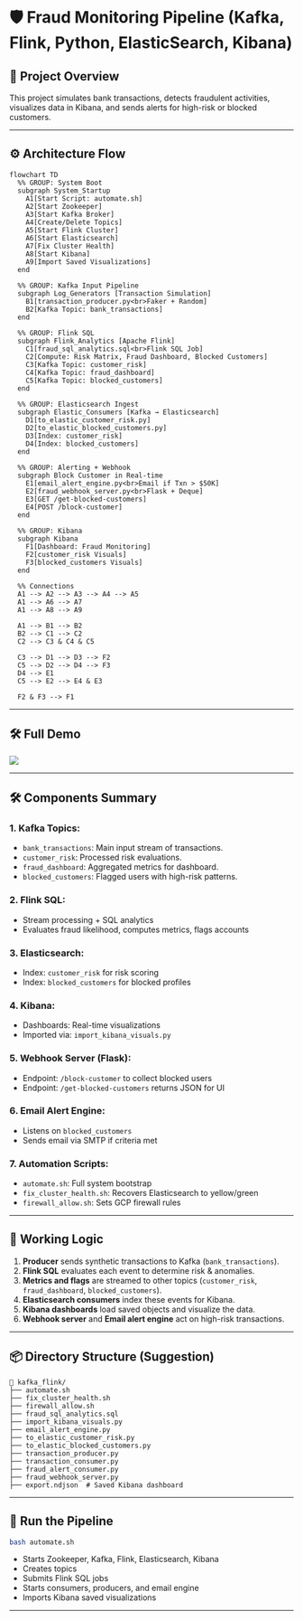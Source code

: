 # 🛡️ Fraud Monitoring Pipeline (Kafka, Flink, Python, ElasticSearch, Kibana)

## 📂 Project Overview

This project simulates bank transactions, detects fraudulent activities, visualizes data in Kibana, and sends alerts for high-risk or blocked customers.

* * *

## ⚙️ Architecture Flow 

```mermaid
flowchart TD
  %% GROUP: System Boot
  subgraph System_Startup
    A1[Start Script: automate.sh]
    A2[Start Zookeeper]
    A3[Start Kafka Broker]
    A4[Create/Delete Topics]
    A5[Start Flink Cluster]
    A6[Start Elasticsearch]
    A7[Fix Cluster Health]
    A8[Start Kibana]
    A9[Import Saved Visualizations]
  end

  %% GROUP: Kafka Input Pipeline
  subgraph Log_Generators [Transaction Simulation]
    B1[transaction_producer.py<br>Faker + Random]
    B2[Kafka Topic: bank_transactions]
  end

  %% GROUP: Flink SQL
  subgraph Flink_Analytics [Apache Flink]
    C1[fraud_sql_analytics.sql<br>Flink SQL Job]
    C2[Compute: Risk Matrix, Fraud Dashboard, Blocked Customers]
    C3[Kafka Topic: customer_risk]
    C4[Kafka Topic: fraud_dashboard]
    C5[Kafka Topic: blocked_customers]
  end

  %% GROUP: Elasticsearch Ingest
  subgraph Elastic_Consumers [Kafka → Elasticsearch]
    D1[to_elastic_customer_risk.py]
    D2[to_elastic_blocked_customers.py]
    D3[Index: customer_risk]
    D4[Index: blocked_customers]
  end

  %% GROUP: Alerting + Webhook
  subgraph Block Customer in Real-time
    E1[email_alert_engine.py<br>Email if Txn > $50K]
    E2[fraud_webhook_server.py<br>Flask + Deque]
    E3[GET /get-blocked-customers]
    E4[POST /block-customer]
  end

  %% GROUP: Kibana
  subgraph Kibana
    F1[Dashboard: Fraud Monitoring]
    F2[customer_risk Visuals]
    F3[blocked_customers Visuals]
  end

  %% Connections
  A1 --> A2 --> A3 --> A4 --> A5
  A1 --> A6 --> A7
  A1 --> A8 --> A9

  A1 --> B1 --> B2
  B2 --> C1 --> C2
  C2 --> C3 & C4 & C5

  C3 --> D1 --> D3 --> F2
  C5 --> D2 --> D4 --> F3
  D4 --> E1
  C5 --> E2 --> E4 & E3

  F2 & F3 --> F1

```

* * *
## 🛠️ Full Demo


<div>
    <a href="https://www.loom.com/share/19036a4b13f14051b033a7436376eaed">
    </a>
    <a href="https://www.loom.com/share/19036a4b13f14051b033a7436376eaed">
      <img style="max-width:300px;" src="https://cdn.loom.com/sessions/thumbnails/19036a4b13f14051b033a7436376eaed-8e5b50bbad8ac7c0-full-play.gif">
    </a>
  </div>

* * *

## 🛠️ Components Summary

### 1\. Kafka Topics:

-   `bank_transactions`: Main input stream of transactions.
-   `customer_risk`: Processed risk evaluations.
-   `fraud_dashboard`: Aggregated metrics for dashboard.
-   `blocked_customers`: Flagged users with high-risk patterns.

### 2\. Flink SQL:

-   Stream processing + SQL analytics
-   Evaluates fraud likelihood, computes metrics, flags accounts

### 3\. Elasticsearch:

-   Index: `customer_risk` for risk scoring
-   Index: `blocked_customers` for blocked profiles

### 4\. Kibana:

-   Dashboards: Real-time visualizations
-   Imported via: `import_kibana_visuals.py`

### 5\. Webhook Server (Flask):

-   Endpoint: `/block-customer` to collect blocked users
-   Endpoint: `/get-blocked-customers` returns JSON for UI

### 6\. Email Alert Engine:

-   Listens on `blocked_customers`
-   Sends email via SMTP if criteria met

### 7\. Automation Scripts:

-   `automate.sh`: Full system bootstrap
-   `fix_cluster_health.sh`: Recovers Elasticsearch to yellow/green
-   `firewall_allow.sh`: Sets GCP firewall rules
* * *

## 🧠 Working Logic

1.  **Producer** sends synthetic transactions to Kafka (`bank_transactions`).
2.  **Flink SQL** evaluates each event to determine risk & anomalies.
3.  **Metrics and flags** are streamed to other topics (`customer_risk`, `fraud_dashboard`, `blocked_customers`).
4.  **Elasticsearch consumers** index these events for Kibana.
5.  **Kibana dashboards** load saved objects and visualize the data.
6.  **Webhook server** and **Email alert engine** act on high-risk transactions.
* * *

## 📦 Directory Structure (Suggestion)

```
📁 kafka_flink/
├── automate.sh
├── fix_cluster_health.sh
├── firewall_allow.sh
├── fraud_sql_analytics.sql
├── import_kibana_visuals.py
├── email_alert_engine.py
├── to_elastic_customer_risk.py
├── to_elastic_blocked_customers.py
├── transaction_producer.py
├── transaction_consumer.py
├── fraud_alert_consumer.py
├── fraud_webhook_server.py
├── export.ndjson  # Saved Kibana dashboard
```

* * *

## 🚀 Run the Pipeline

```bash
bash automate.sh
```

-   Starts Zookeeper, Kafka, Flink, Elasticsearch, Kibana
-   Creates topics
-   Submits Flink SQL jobs
-   Starts consumers, producers, and email engine
-   Imports Kibana saved visualizations
* * *

